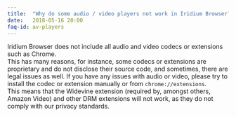 ```yaml
---
title:	"Why do some audio / video players not work in Iridium Browser?"
date:	2018-05-16 20:00
faq-id:	av-players
---
```


Iridium Browser does not include all audio and video codecs or extensions such as Chrome.    
This has many reasons, for instance, some codecs or extensions are proprietary and do not disclose their source code, and sometimes, there are legal issues as well. If you have any issues with audio or video, please try to install the codec or extension manually or from ```chrome://extensions```.    
This means that the Widevine extension (required by, amongst others, Amazon Video) and other DRM extensions will not work, as they do not comply with our privacy standards.

